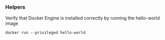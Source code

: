 ### Helpers

Verify that Docker Engine is installed correctly by running the hello-world image

    docker run --privileged hello-world
